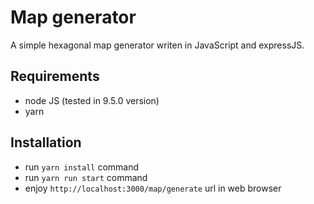 # Map generator

A simple hexagonal map generator writen in JavaScript and expressJS.


## Requirements

- node JS (tested in 9.5.0 version)
- yarn

## Installation

- run `yarn install` command
- run `yarn run start` command
- enjoy `http://localhost:3000/map/generate` url in web browser